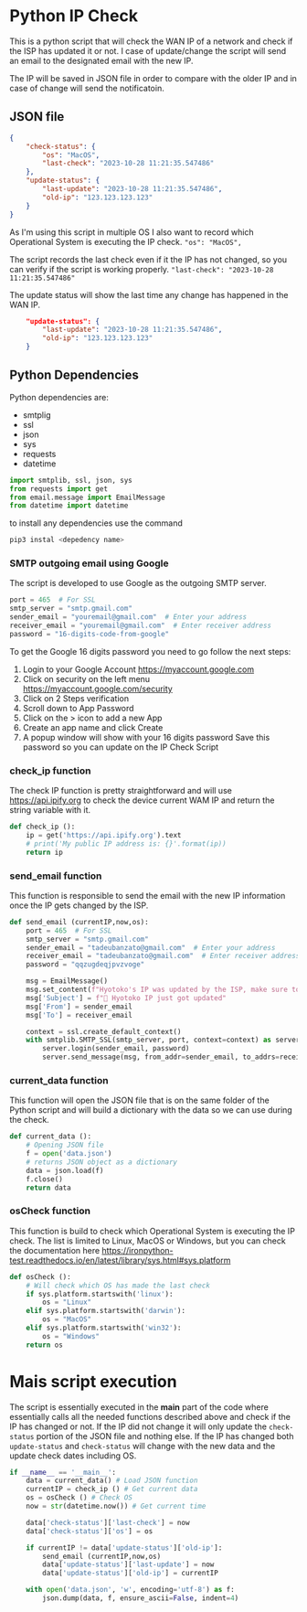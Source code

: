 # Python IP Check
This is a python script that will check the WAN IP of a network and check if the ISP has updated it or not.
I case of update/change the script will send an email to the designated email with the new IP.

The IP will be saved in JSON file in order to compare with the older IP and in case of change will send the notificatoin.

## JSON file
```json
{
    "check-status": {
        "os": "MacOS",
        "last-check": "2023-10-28 11:21:35.547486"
    },
    "update-status": {
        "last-update": "2023-10-28 11:21:35.547486",
        "old-ip": "123.123.123.123"
    }
}
```
As I'm using this script in multiple OS I also want to record which Operational System is executing the IP check.
`"os": "MacOS",`

The script records the last check even if it the IP has not changed, so you can verify if the script is working properly.
`"last-check": "2023-10-28 11:21:35.547486"`

The update status will show the last time any change has happened in the WAN IP.
```json
    "update-status": {
        "last-update": "2023-10-28 11:21:35.547486",
        "old-ip": "123.123.123.123"
    }
```
## Python Dependencies
Python dependencies are:
- smtplig
- ssl
- json
- sys
- requests
- datetime

```python
import smtplib, ssl, json, sys
from requests import get
from email.message import EmailMessage
from datetime import datetime
```
to install any dependencies use the command
```python
pip3 instal <depedency name>
```

### SMTP outgoing email using Google
The script is developed to use Google as the outgoing SMTP server.
```python
port = 465  # For SSL
smtp_server = "smtp.gmail.com"
sender_email = "youremail@gmail.com"  # Enter your address
receiver_email = "youremail@gmail.com"  # Enter receiver address
password = "16-digits-code-from-google"
```
To get the Google 16 digits password you need to go follow the next steps:
1. Login to your Google Account https://myaccount.google.com
2. Click on security on the left menu https://myaccount.google.com/security
3. Click on 2 Steps verification
4. Scroll down to App Password
5. Click on the > icon to add a new App
6. Create an app name and click Create
7. A popup window will show with your 16 digits password
Save this password so you can update on the IP Check Script

### check_ip function
The check IP function is pretty straightforward and will use https://api.ipify.org to check the device current WAM IP and return the string variable with it.
```python
def check_ip ():
    ip = get('https://api.ipify.org').text
    # print('My public IP address is: {}'.format(ip))
    return ip
```

### send_email function
This function is responsible to send the email with the new IP information once the IP gets changed by the ISP.
```python
def send_email (currentIP,now,os):
    port = 465  # For SSL
    smtp_server = "smtp.gmail.com"
    sender_email = "tadeubanzato@gmail.com"  # Enter your address
    receiver_email = "tadeubanzato@gmail.com"  # Enter receiver address
    password = "qqzugdeqjpvzvoge"

    msg = EmailMessage()
    msg.set_content(f"Hyotoko's IP was updated by the ISP, make sure to use the most updated version on your VPN.\n\nInformation checked from {os}\nLast updated check was: {now}\nNew IP is: {currentIP}\n\nUpdate checks happens every 2 hours, the IP might have updated sooner.")
    msg['Subject'] = f"📡 Hyotoko IP just got updated"
    msg['From'] = sender_email
    msg['To'] = receiver_email

    context = ssl.create_default_context()
    with smtplib.SMTP_SSL(smtp_server, port, context=context) as server:
        server.login(sender_email, password)
        server.send_message(msg, from_addr=sender_email, to_addrs=receiver_email)
```


### current_data function
This function will open the JSON file that is on the same folder of the Python script and will build a dictionary with the data so we can use during the check.

```python
def current_data ():
    # Opening JSON file
    f = open('data.json')
    # returns JSON object as a dictionary
    data = json.load(f)
    f.close()
    return data
```

### osCheck function
This function is build to check which Operational System is executing the IP check. The list is limited to Linux, MacOS or Windows, but you can check the documentation here https://ironpython-test.readthedocs.io/en/latest/library/sys.html#sys.platform

```python
def osCheck ():
    # Will check which OS has made the last check
    if sys.platform.startswith('linux'):
        os = "Linux"
    elif sys.platform.startswith('darwin'):
        os = "MacOS"
    elif sys.platform.startswith('win32'):
        os = "Windows"
    return os
```
# Mais script execution
The script is essentially executed in the __main__ part of the code where essentially calls all the needed functions described above and check if the IP has changed or not.
If the IP did not change it will only update the `check-status` portion of the JSON file and nothing else.
If the IP has changed both `update-status` and `check-status` will change with the new data and the update check dates including OS.

```python
if __name__ == '__main__':
    data = current_data() # Load JSON function
    currentIP = check_ip () # Get current data
    os = osCheck () # Check OS
    now = str(datetime.now()) # Get current time

    data['check-status']['last-check'] = now
    data['check-status']['os'] = os

    if currentIP != data['update-status']['old-ip']:
        send_email (currentIP,now,os)
        data['update-status']['last-update'] = now
        data['update-status']['old-ip'] = currentIP

    with open('data.json', 'w', encoding='utf-8') as f:
        json.dump(data, f, ensure_ascii=False, indent=4)
```
